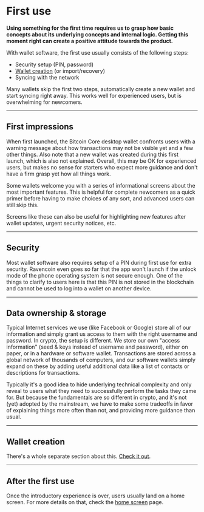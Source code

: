 
#  First use

**Using something for the first time requires us to grasp how basic concepts about its underlying concepts and internal logic. Getting this moment right can create a positive attitude towards the product.**

<break />

<fig desktop="half,right">
	<fig-img
		src="/images/user-onboarding/bitcoin-core-launch.png"
		width="1516"
		height="1066"
		alt="Bitcoin Core wallet - initial launch"
	/>
	<fig-cap
		caption="The initial launch screen of the Bitcoin Core wallet."
		title="Bitcoin Core, V 0.16.2, July 29, 2018"
		link="https://bitcoin.org/en/download"
	/>
</fig>

With wallet software, the first use usually consists of the following steps:

- Security setup (PIN, password)
- [Wallet creation](creating-a-wallet) (or import/recovery)
- Syncing with the network

Many wallets skip the first two steps, automatically create a new wallet and start syncing right away. This works well for experienced users, but is overwhelming for newcomers.

---

## First impressions

When first launched, the Bitcoin Core desktop wallet confronts users with a warning message about how transactions may not be visible yet and a few other things. Also note that a new wallet was created during this first launch, which is also not explained. Overall, this may be OK for experienced users, but makes no sense for starters who expect more guidance and don't have a firm grasp yet how all things work.

<break />

<image-grid count="4">
	<image-grid-img
		src="/images/first-use/canoe-cover.jpg"
		width="750"
		height="1624"
		alt="Cover screen of the Canoe wallet"
		caption="Canoe cover screen."
		title="Canoe Nano wallet for iOS"
		link="https://itunes.apple.com/us/app/canoe-nano-wallet/id1365127213?mt=8"
	/>
	<image-grid-img
		src="/images/first-use/delta-cover.jpg"
		width="460"
		height="996"
		alt="Cover screen of the Delta wallet"
		caption="Delta cover screen."
		title="Delta for iOS"
		link="https://itunes.apple.com/app/delta-crypto-ico-portfolio/id1288676542"
	/>
	<image-grid-img
		src="/images/first-use/mue-cover.png"
		width="1440"
		height="2560"
		alt="MUE cover screen"
		caption="Monetary Unit cover screen."
	/>
</image-grid>

Some wallets welcome you with a series of informational screens about the most important features. This is helpful for complete newcomers as a quick primer before having to make choices of any sort, and advanced users can still skip this.

Screens like these can also be useful for highlighting new features after wallet updates, urgent security notices, etc.

<image-grid count="3">
	<image-grid-img
		src="/images/first-use/ethos-primer-2.png"
		width="1440"
		height="2560"
		alt="Bread app - PIN screen"
		caption="Ethos primer."
		title="Ethos for iOS"
		link="https://www.ethos.io/universal-wallet/"
	/>
	<image-grid-img
		src="/images/first-use/ethos-primer.png"
		width="1440"
		height="2560"
		alt="Bread app - PIN screen"
	/>
	<image-grid-img
		src="/images/first-use/ethos-primer-3.png"
		width="1440"
		height="2560"
		alt="Bread app - PIN screen"
	/>
	<image-grid-img
		src="/images/first-use/ethos-primer-4.png"
		width="1440"
		height="2560"
		alt="Bread app - PIN screen"
	/>
	<image-grid-img
		src="/images/user-onboarding/ark-onboarding-1.png"
		width="1440"
		height="2560"
		alt=""
		caption="Ark primer."
		title="Ark for Android, 1.2.0, September 13, 2018"
		link="https://play.google.com/store/apps/details?id=io.ark.wallet.mobile"
	/>
	<image-grid-img
		src="/images/user-onboarding/ark-onboarding-2.png"
		width="1440"
		height="2560"
		alt=""
		caption=""
		title="Ark for Android, 1.2.0, September 13, 2018"
		link="https://play.google.com/store/apps/details?id=io.ark.wallet.mobile"
	/>
	<image-grid-img
		src="/images/user-onboarding/ark-onboarding-2.png"
		width="1440"
		height="2560"
		alt=""
		caption=""
		title="Ark for Android, 1.2.0, September 13, 2018"
		link="https://play.google.com/store/apps/details?id=io.ark.wallet.mobile"
	/>
</image-grid>

---

## Security

Most wallet software also requires setup of a PIN during first use for extra security. Ravencoin even goes so far that the app won't launch if the unlock mode of the phone operating system is not secure enough. One of the things to clarify to users here is that this PIN is not stored in the blockchain and cannot be used to log into a wallet on another device.

<image-grid count="4">
	<image-grid-img
		src="/images/first-use/loafwallet-secruity.jpg"
		width="750"
		height="1624"
		alt="Loafwallet - Security center"
		caption="Loafwallet - security center"
		title="Loafwallet (V 2.1.2)"
		link="https://itunes.apple.com/gb/app/loafwallet-litecoin-wallet/id1119332592"
	/>
	<image-grid-img
		src="/images/first-use/bread-app-pin.png"
		width="750"
		height="1334"
		alt="Bread app - PIN screen"
		caption="BRD - PIN screen"
		title="BRD (V 3.3.2, September 10, 2018)"
		link="https://itunes.apple.com/us/app/brd-bitcoin-wallet/id885251393?mt=8"
	/>
	<image-grid-img
		src="/images/first-use/verge-security-setup.png"
		width="806"
		height="1432"
		alt="Verge wallet screenshot."
		caption="Security setup in the Verge wallet."
		title="Verge Tor Wallet for Android, V 1.1, September 25, 2017"
		link="https://play.google.com/store/apps/details?id=com.vergeandroid.wallet"
	/>
	<image-grid-img
		src="/images/first-use/digibyte-security-center.png"
		width="780"
		height="1386"
		alt="DigiByte wallet security center screenshot."
		caption="Security center in the DigiByte wallet."
		title="DigiByte for Android, V 2.0.3b2343, August 12, 2018"
		link="https://play.google.com/store/apps/details?id=io.digibyte"
	/>
	<image-grid-img
		src="/images/first-use/iota-trinity-security-settings.png" 
		width="1440" 
		height="2560"
		alt="Security settings screen in the IOTA app." 
		caption="Security settings screen in the IOTA app."
		title="IOTA Trinity Wallet, V 0.5.0, September 14, 2018"
		link="https://play.google.com/store/apps/details?id=com.iota.trinity"
	/>
</image-grid>

---

## Data ownership & storage

<fig desktop="half,right">
	<fig-img
		src="/images/first-use/data-storage.jpg"
		width="1200"
		height="800"
		alt="Data storage in blockchain"
	/>
</fig>

Typical Internet services we use (like Facebook or Google) store all of our information and simply grant us access to them with the right username and password. In crypto, the setup is different. We store our own "access information" (seed & keys instead of username and password), either on paper, or in a hardware or software wallet. Transactions are stored across a global network of thousands of computers, and our software wallets simply expand on these by adding useful additional data like a list of contacts or descriptions for transactions.

Typically it's a good idea to hide underlying technical complexity and only reveal to users what they need to successfully perform the tasks they came for. But because the fundamentals are so different in crypto, and it's not (yet) adopted by the mainstream, we have to make some tradeoffs in favor of explaining things more often than not, and providing more guidance than usual.

---

## Wallet creation

There's a whole separate section about this. [Check it out](creating-a-wallet).

---

## After the first use

Once the introductory experience is over, users usually land on a home screen. For more details on that, check the [home screen](home-screens) page.
